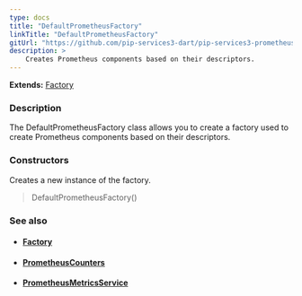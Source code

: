 ```yaml
---
type: docs
title: "DefaultPrometheusFactory"
linkTitle: "DefaultPrometheusFactory"
gitUrl: "https://github.com/pip-services3-dart/pip-services3-prometheus-dart"
description: > 
    Creates Prometheus components based on their descriptors.
---
```


**Extends:** [Factory](../../../components/build/factory)

### Description

The DefaultPrometheusFactory class allows you to create a factory used to create Prometheus components based on their descriptors.

### Constructors

Creates a new instance of the factory.

> DefaultPrometheusFactory()


### See also
- #### [Factory](../../../components/build/factory)
- #### [PrometheusCounters](../../count/prometheus_counters)
- #### [PrometheusMetricsService](../services/prometheus_metrics_service)

